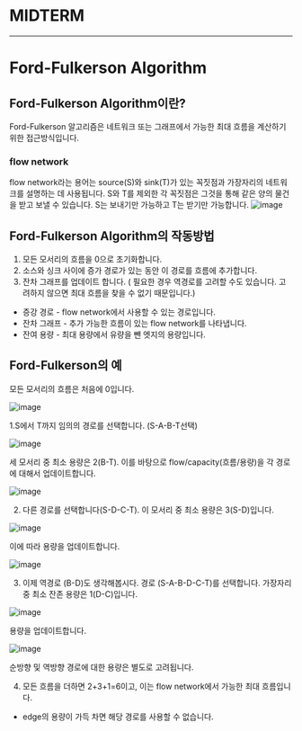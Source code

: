 # MIDTERM
---------------------------------------------
# Ford-Fulkerson Algorithm
## Ford-Fulkerson Algorithm이란?
Ford-Fulkerson 알고리즘은 네트워크 또는 그래프에서 가능한 최대 흐름을 계산하기 위한 접근방식입니다.
### flow network
flow network라는 용어는 source(S)와 sink(T)가 있는 꼭짓점과 가장자리의 네트워크를 설명하는 데 사용됩니다. S와 T를 제외한 각 꼭짓점은 그것을 통해 같은 양의 물건을 받고 보낼 수 있습니다. S는 보내기만 가능하고 T는 받기만 가능합니다.
![image](https://user-images.githubusercontent.com/101376842/165790796-98564c14-5dac-4a84-832e-08184c25b177.png)
## Ford-Fulkerson Algorithm의 작동방법
1. 모든 모서리의 흐름을 0으로 초기화합니다.
2. 소스와 싱크 사이에 증가 경로가 있는 동안 이 경로를 흐름에 추가합니다.
3. 잔차 그래프를 업데이트 합니다.
( 필요한 경우 역경로를 고려할 수도 있습니다. 고려하지 않으면 최대 흐름을 찾을 수 없기 때문입니다.)
* 증강 경로 - flow network에서 사용할 수 있는 경로입니다.
* 잔차 그래프 - 추가 가능한 흐름이 있는 flow network를 나타냅니다.
* 잔여 용량 - 최대 용량에서 유량을 뺀 엣지의 용량입니다.

## Ford-Fulkerson의 예
모든 모서리의 흐름은 처음에 0입니다.

![image](https://user-images.githubusercontent.com/101376842/165792680-057aae26-1d68-4fef-b39a-8dfae10c6a29.png)

1.S에서 T까지 임의의 경로를 선택합니다. (S-A-B-T선택)

![image](https://user-images.githubusercontent.com/101376842/165792808-4215b722-156f-4c03-ad74-073641e75d68.png)

세 모서리 중 최소 용량은 2(B-T). 이를 바탕으로 flow/capacity(흐름/용량)을 각 경로에 대해서 업데이트합니다.

![image](https://user-images.githubusercontent.com/101376842/165793138-b50095e8-3ee7-412b-bd24-3d4549fa84e5.png)


2. 다른 경로를 선택합니다(S-D-C-T). 이 모서리 중 최소 용량은 3(S-D)입니다.

![image](https://user-images.githubusercontent.com/101376842/165793731-8fa67adb-727d-432b-bf06-6f8f0a913dfb.png)

이에 따라 용량을 업데이트합니다.

![image](https://user-images.githubusercontent.com/101376842/165793774-4bb07d6b-c782-430d-9b60-47432a8b63ae.png)

3. 이제 역경로 (B-D)도 생각해봅시다. 경로 (S-A-B-D-C-T)를 선택합니다. 가장자리 중 최소 잔존 용량은 1(D-C)입니다.

![image](https://user-images.githubusercontent.com/101376842/165794122-d93029cd-904d-4f1c-93b4-1a59574d2d80.png)

용량을 업데이트합니다.

![image](https://user-images.githubusercontent.com/101376842/165794189-9fd75867-0d12-4d38-a5eb-a2289c710376.png)

순방향 및 역방향 경로에 대한 용량은 별도로 고려됩니다.

4. 모든 흐름을 더하면 2+3+1=6이고, 이는 flow network에서 가능한 최대 흐름입니다.
* edge의 용량이 가득 차면 해당 경로를 사용할 수 없습니다.








